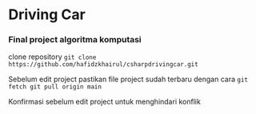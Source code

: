 # Driving Car

### Final project algoritma komputasi

clone repository
`git clone https://github.com/hafidzkhairul/csharpdrivingcar.git`

Sebelum edit project pastikan file project sudah terbaru dengan cara
`git fetch
git pull origin main`

Konfirmasi sebelum edit project untuk menghindari konflik


